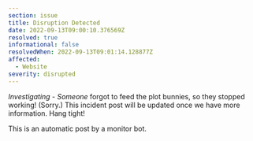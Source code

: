 ```yaml
---
section: issue
title: Disruption Detected
date: 2022-09-13T09:00:10.376569Z
resolved: true
informational: false
resolvedWhen: 2022-09-13T09:01:14.128877Z
affected:
  - Website
severity: disrupted
---
```

*Investigating* - _Someone_ forgot to feed the plot bunnies, so they stopped working! (Sorry.) This incident post will be updated once we have more information. Hang tight!

This is an automatic post by a monitor bot.
        